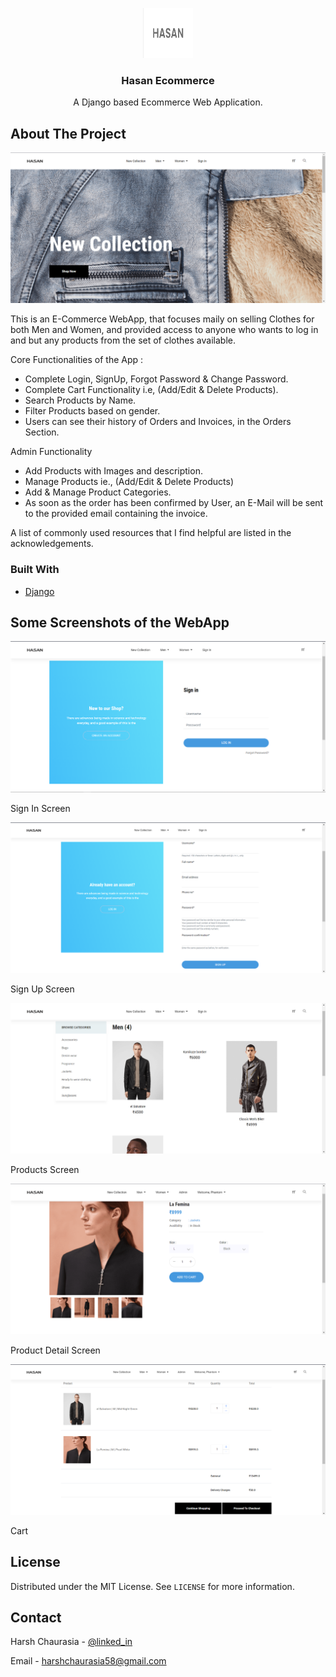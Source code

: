 <!-- PROJECT LOGO -->
<p align="center">
  <a href="https://github.com/Phantom586/HasanEcommerce_Prod">
    <img src="images/logo.png" alt="Logo" width="80" height="80">
  </a>

  <h3 align="center">Hasan Ecommerce</h3>
  
  <p align="center">
    A Django based Ecommerce Web Application.
  </p>
</p>


<!-- ABOUT THE PROJECT -->
## About The Project

![image](https://github.com/Phantom586/HasanEcommerce_Prod/blob/main/images/home_sc_1.png)

This is an E-Commerce WebApp, that focuses maily on selling Clothes for both Men and Women, and provided access to anyone who wants to log in and but any products from the set of clothes available.

Core Functionalities of the App :
* Complete Login, SignUp, Forgot Password & Change Password.
* Complete Cart Functionality i.e, (Add/Edit & Delete Products).
* Search Products by Name.
* Filter Products based on gender.
* Users can see their history of Orders and Invoices, in the Orders Section. 


Admin Functionality 
* Add Products with Images and description.
* Manage Products ie., (Add/Edit & Delete Products)
* Add & Manage Product Categories.
* As soon as the order has been confirmed by User, an E-Mail will be sent to the provided email containing the invoice.


A list of commonly used resources that I find helpful are listed in the acknowledgements.

### Built With

* [Django](https://www.djangoproject.com/)


## Some Screenshots of the WebApp
<img src="images/sign_in.png" alt="sign_in">

Sign In Screen

<img src="images/sign_up.png" alt="sign_up">

Sign Up Screen

<img src="images/mens_clothes.png" alt="sign_up">

Products Screen

<img src="images/product_detail.png" alt="sign_up">

Product Detail Screen

<img src="images/cart.png" alt="sign_up">

Cart


<!-- LICENSE -->
## License

Distributed under the MIT License. See `LICENSE` for more information.


<!-- CONTACT -->
## Contact

Harsh Chaurasia - [@linked_in](https://www.linkedin.com/in/harsh-chaurasia)

Email - harshchaurasia58@gmail.com

